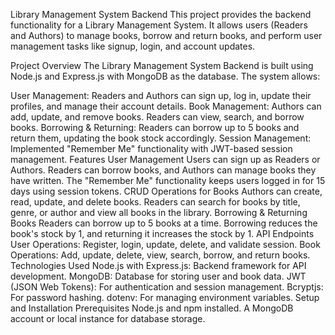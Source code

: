 Library Management System Backend
This project provides the backend functionality for a Library Management System. It allows users (Readers and Authors) to manage books, borrow and return books, and perform user management tasks like signup, login, and account updates.

Project Overview
The Library Management System Backend is built using Node.js and Express.js with MongoDB as the database. The system allows:

User Management: Readers and Authors can sign up, log in, update their profiles, and manage their account details.
Book Management: Authors can add, update, and remove books. Readers can view, search, and borrow books.
Borrowing & Returning: Readers can borrow up to 5 books and return them, updating the book stock accordingly.
Session Management: Implemented "Remember Me" functionality with JWT-based session management.
Features
User Management
Users can sign up as Readers or Authors.
Readers can borrow books, and Authors can manage books they have written.
The "Remember Me" functionality keeps users logged in for 15 days using session tokens.
CRUD Operations for Books
Authors can create, read, update, and delete books.
Readers can search for books by title, genre, or author and view all books in the library.
Borrowing & Returning Books
Readers can borrow up to 5 books at a time.
Borrowing reduces the book's stock by 1, and returning it increases the stock by 1.
API Endpoints
User Operations: Register, login, update, delete, and validate session.
Book Operations: Add, update, delete, view, search, borrow, and return books.
Technologies Used
Node.js with Express.js: Backend framework for API development.
MongoDB: Database for storing user and book data.
JWT (JSON Web Tokens): For authentication and session management.
Bcryptjs: For password hashing.
dotenv: For managing environment variables.
Setup and Installation
Prerequisites
Node.js and npm installed.
A MongoDB account or local instance for database storage.
